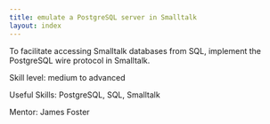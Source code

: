 ```yaml
---
title: emulate a PostgreSQL server in Smalltalk
layout: index
---
```


To facilitate accessing Smalltalk databases from SQL, implement the PostgreSQL
wire protocol in Smalltalk.

Skill level: medium to advanced

Useful Skills: PostgreSQL, SQL, Smalltalk

Mentor: James Foster
